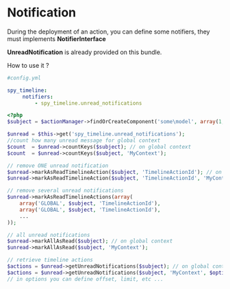 # Notification

During the deployment of an action, you can define some notifiers, they must implements **NotifierInterface**

**UnreadNotification** is already provided on this bundle.

How to use it ?

```yaml
#config.yml

spy_timeline:
     notifiers:
		 - spy_timeline.unread_notifications
```

```php
<?php
$subject = $actionManager->findOrCreateComponent('some\model', array(1, 2));

$unread = $this->get('spy_timeline.unread_notifications');
//count how many unread message for global context
$count  = $unread->countKeys($subject); // on global context
$count  = $unread->countKeys($subject, 'MyContext');

// remove ONE unread notification
$unread->markAsReadTimelineAction($subject, 'TimelineActionId'); // on global context
$unread->markAsReadTimelineAction($subject, 'TimelineActionId', 'MyContext');

// remove several unread notifications
$unread->markAsReadTimelineActions(array(
	array('GLOBAL', $subject, 'TimelineActionId'),
	array('GLOBAL', $subject, 'TimelineActionId'),
	...
));

// all unread notifications
$unread->markAllAsRead($subject); // on global context
$unread->markAllAsRead($subject, 'MyContext');

// retrieve timeline actions
$actions = $unread->getUnreadNotifications($subject); // on global context, no options
$actions = $unread->getUnreadNotifications($subject, 'MyContext', $options);
// in options you can define offset, limit, etc ...
```

